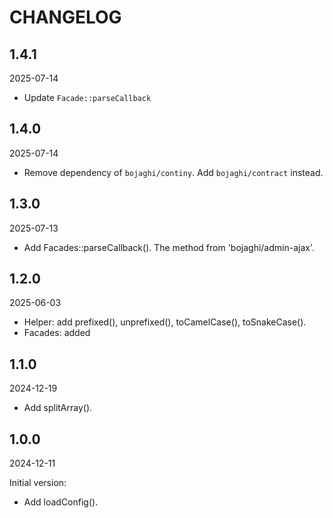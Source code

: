 # CHANGELOG

## 1.4.1

2025-07-14

- Update `Facade::parseCallback`

## 1.4.0

2025-07-14

- Remove dependency of `bojaghi/continy`. Add `bojaghi/contract` instead.

## 1.3.0

2025-07-13

- Add Facades::parseCallback(). The method from 'bojaghi/admin-ajax'.

## 1.2.0

2025-06-03

- Helper: add prefixed(), unprefixed(), toCamelCase(), toSnakeCase().
- Facades: added

## 1.1.0

2024-12-19

- Add splitArray().

## 1.0.0

2024-12-11

Initial version:

- Add loadConfig().
